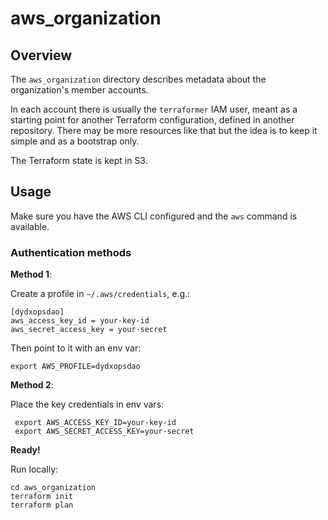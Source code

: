 # aws_organization

## Overview

The `aws_organization` directory describes metadata about the organization's member accounts.

In each account there is usually the `terraformer` IAM user, meant as a starting point for another
Terraform configuration, defined in another repository. There may be more resources like that but
the idea is to keep it simple and as a bootstrap only.

The Terraform state is kept in S3.

## Usage

Make sure you have the AWS CLI configured and the `aws` command is available.

### Authentication methods

**Method 1**:

Create a profile in `~/.aws/credentials`, e.g.:

```
[dydxopsdao]
aws_access_key_id = your-key-id
aws_secret_access_key = your-secret
```

Then point to it with an env var:

```
export AWS_PROFILE=dydxopsdao
```

**Method 2**:

Place the key credentials in env vars:

```
 export AWS_ACCESS_KEY_ID=your-key-id
 export AWS_SECRET_ACCESS_KEY=your-secret
```

**Ready!**

Run locally:

```
cd aws_organization
terraform init
terraform plan
```
